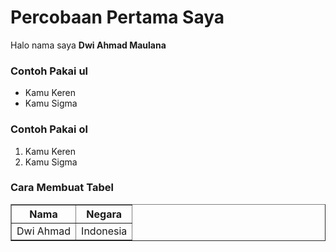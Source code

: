 <h1>
    Percobaan Pertama Saya
</h1>

<p>
    Halo nama saya <strong>Dwi Ahmad Maulana</strong>
</p>

<h3>Contoh Pakai ul</h3>
<ul>
    <li>Kamu Keren</li>
    <li>Kamu Sigma</li>
</ul>

<h3>Contoh Pakai ol</h3>
<ol>
    <li>Kamu Keren</li>
    <li>Kamu Sigma</li>
</ol>

<h3>Cara Membuat Tabel</h3>
<table border="1">
    <tr>
        <th>Nama</th> 
        <th>Negara</th>
    </tr>
    <tr>
        <td>Dwi Ahmad</td>
        <td>Indonesia</td>
    </tr>
</table>
